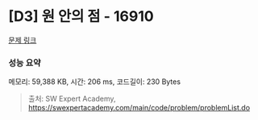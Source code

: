 # [D3] 원 안의 점 - 16910 

[문제 링크](https://swexpertacademy.com/main/code/problem/problemDetail.do?contestProbId=AYcllbDqUVgDFASR) 

### 성능 요약

메모리: 59,388 KB, 시간: 206 ms, 코드길이: 230 Bytes



> 출처: SW Expert Academy, https://swexpertacademy.com/main/code/problem/problemList.do